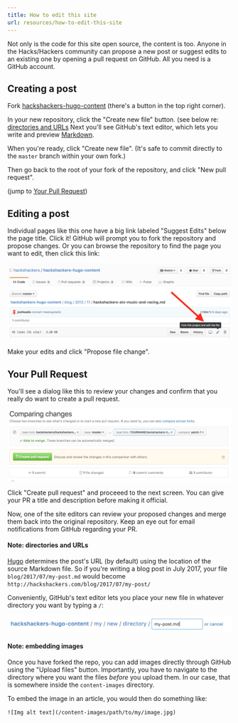 ```yaml
---
title: How to edit this site
url: resources/how-to-edit-this-site
---
```


Not only is the code for this site open source, the content is too. Anyone in the Hacks/Hackers community can propose a new post or suggest edits to an existing one by opening a pull request on GitHub. All you need is a GitHub account.

## Creating a post

Fork [hackshackers-hugo-content][1] (there's a button in the top right corner).

In your new repository, click the "Create new file" button. (see below re: [directories and URLs](#note-directories-and-urls) Next you'll see GitHub's text editor, which lets you write and preview [Markdown][3].

When you're ready, click "Create new file". (It's safe to commit directly to the `master` branch within your own fork.)

Then go back to the root of your fork of the repository, and click "New pull request".

(jump to [Your Pull Request](#your-pull-request))

## Editing a post

Individual pages like this one have a big link labeled "Suggest Edits" below the page title. Click it! GitHub will prompt you to fork the repository and propose changes. Or you can browse the repository to find the page you want to edit, then click this link:

![Edit a page in GitHub](/content-images/resources/edit-page.png)

Make your edits and click "Propose file change".

## Your Pull Request

You'll see a dialog like this to review your changes and confirm that you really do want to create a pull request.

![Create pull request dialog](/content-images/resources/create-pr.png)

Click "Create pull request" and proceeed to the next screen. You can give your PR a title and description before making it official.

Now, one of the site editors can review your proposed changes and merge them back into the original repository. Keep an eye out for email notifications from GitHub regarding your PR.

#### Note: directories and URLs

[Hugo][2] determines the post's URL (by default) using the location of the source Markdown file. So if you're writing a blog post in July 2017, your file `blog/2017/07/my-post.md` would become `http://hackshackers.com/blog/2017/07/my-post/`

Conveniently, GitHub's text editor lets you place your new file in whatever directory you want by typing a `/`:

![Creating a new directory](/content-images/resources/new-directory.png)

#### Note: embedding images

Once you have forked the repo, you can add images directly through GitHub using the "Upload files" button. Importantly, you have to navigate to the directory where you want the files _before_ you upload them. In our case, that is somewhere inside the `content-images` directory.

To embed the image in an article, you would then do something like:

```
![Img alt text](/content-images/path/to/my/image.jpg)
```

[1]: https://github.com/hackshackers/hackshackers-hugo-content
[2]: https://gohugo.io
[3]: https://guides.github.com/features/mastering-markdown/
